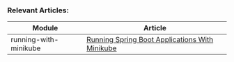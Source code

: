 ### Relevant Articles: 

Module | Article
--|--
running-with-minikube | [Running Spring Boot Applications With Minikube](http://www.baeldung.com/spring-boot-minikube)